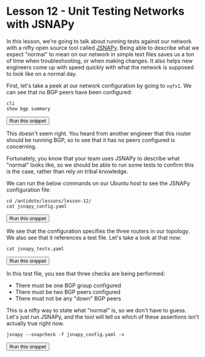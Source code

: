 # Lesson 12 - Unit Testing Networks with JSNAPy

In this lesson, we're going to talk about running tests against our network with a nifty open source tool called [JSNAPy](https://github.com/Juniper/jsnapy). Being able to describe what we expect "normal" to mean on our network in simple text files saves us a ton of time when troubleshooting, or when making changes. It also helps new engineers come up with speed quickly with what the network is supposed to look like on a normal day.

First, let's take a peek at our network configuration by going to `vqfx1`. We can see that no BGP peers have been configured:

```
cli
show bgp summary
```
<button type="button" class="btn btn-primary btn-sm" onclick="runSnippetInTab('vqfx1', 0)">Run this snippet</button>

This doesn't seem right. You heard from another engineer that this router should be running BGP, so to see that it has no peers configured is concerning.

Fortunately, you know that your team uses JSNAPy to describe what "normal" looks like, so we should be able to run some tests to confirm this is the case, rather than rely on tribal knowledge.

We can run the below commands on our Ubuntu host to see the JSNAPy configuration file:

```
cd /antidote/lessons/lesson-12/
cat jsnapy_config.yaml
```
<button type="button" class="btn btn-primary btn-sm" onclick="runSnippetInTab('linux1', 1)">Run this snippet</button>

We see that the configuration specifies the three routers in our topology. We also see that it references a test file. Let's take a look at that now:

```
cat jsnapy_tests.yaml
```
<button type="button" class="btn btn-primary btn-sm" onclick="runSnippetInTab('linux1', 2)">Run this snippet</button>

In this test file, you see that three checks are being performed:

- There must be one BGP group configured
- There must be two BGP peers configured
- There must not be any "down" BGP peers

This is a nifty way to state what "normal" is, so we don't have to guess. Let's just run JSNAPy, and the tool will tell us which of these assertions isn't actually true right now.

```
jsnapy --snapcheck -f jsnapy_config.yaml -v
```
<button type="button" class="btn btn-primary btn-sm" onclick="runSnippetInTab('linux1', 3)">Run this snippet</button>

